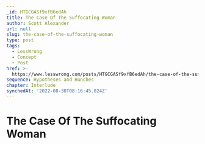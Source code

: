 ```yaml
---
_id: HTGCGASf9xfB6edAh
title: The Case Of The Suffocating Woman
author: Scott Alexander
url: null
slug: the-case-of-the-suffocating-woman
type: post
tags:
  - LessWrong
  - Concept
  - Post
href: >-
  https://www.lesswrong.com/posts/HTGCGASf9xfB6edAh/the-case-of-the-suffocating-woman
sequence: Hypotheses and Hunches
chapter: Interlude
synchedAt: '2022-08-30T08:16:45.024Z'
---
```


# The Case Of The Suffocating Woman
